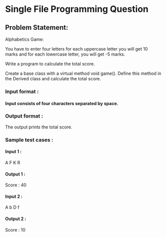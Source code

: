 # Single File Programming Question

## Problem Statement:

Alphabetics Game:

You have to enter four letters for each uppercase letter you will get 10 marks and for each lowercase letter, you will get -5 marks.

Write a program to calculate the total score.

Create a base class with a virtual method void game(). Define this method in the Derived class and calculate the total score.

### Input format :

#### Input consists of four characters separated by space.

### Output format :

The output prints the total score.

### Sample test cases :

#### Input 1 :

A F K R

#### Output 1 :

Score : 40

#### Input 2 :

A b D f

#### Output 2 :

Score : 10

